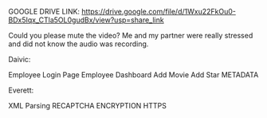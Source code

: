 GOOGLE DRIVE LINK: https://drive.google.com/file/d/1Wxu22FkOu0-BDx5Iqx_CTla5OL0gudBx/view?usp=share_link

Could you please mute the video? Me and my partner were really stressed and did not know the audio was recording. 

Daivic:

Employee Login Page
Employee Dashboard
Add Movie
Add Star
METADATA

Everett:

XML Parsing
RECAPTCHA
ENCRYPTION
HTTPS



